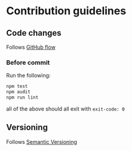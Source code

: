 # Contribution guidelines

## Code changes

Follows [GitHub flow][github-flow]

### Before commit

Run the following:

```bash
npm test
npm audit
npm run lint
```

all of the above should all exit with `exit-code: 0`

## Versioning

Follows [Semantic Versioning][semver-2]

[github-flow]: https://docs.github.com/en/get-started/using-github/github-flow
[semver-2]: https://semver.org/
